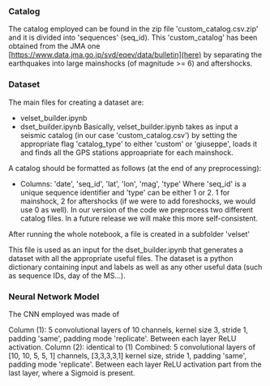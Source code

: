 ### Catalog
The catalog employed can be found in the zip file 'custom_catalog.csv.zip' and it is divided into 'sequences' (seq_id). This 'custom_catalog' has been obtained from the JMA one [https://www.data.jma.go.jp/svd/eqev/data/bulletin](here) by separating the earthquakes into large mainshocks (of magnitude >= 6) and aftershocks.

### Dataset
The main files for creating a dataset are:
- velset_builder.ipynb
- dset_builder.ipynb
Basically, velset_builder.ipynb takes as input a seismic catalog (in our case 'custom_catalog.csv') by setting the appropriate flag 'catalog_type' to either 'custom' or 'giuseppe', loads it and finds all the GPS stations approapriate for each mainshock.

A catalog should be formatted as follows (at the end of any preprocessing):
- Columns: 'date', 'seq_id', 'lat', 'lon', 'mag', 'type'
Where 'seq_id' is a unique sequence identifier and 'type' can be either 1 or 2. 1 for mainshock, 2 for aftershocks (if we were to add foreshocks, we would use 0 as well).
In our version of the code we preprocess two different catalog files. In a future release we will make this more self-consistent.

After running the whole notebook, a file is created in a subfolder 'velset'

This file is used as an input for the dset_builder.ipynb that generates a dataset with all the appropriate useful files.
The dataset is a python dictionary containing input and labels as well as any other useful data (such as sequence IDs, day of the MS...).


### Neural Network Model

The CNN employed was made of

Column (1): 5 convolutional layers of 10 channels, kernel size 3, stride 1, padding 'same', padding mode 'replicate'. Between each layer ReLU activation.
Column (2): identical to (1)
Combined: 5 convolutional layers of [10, 10, 5, 5, 1] channels, [3,3,3,3,1] kernel size, stride 1, padding 'same', padding mode 'replicate'. Between each layer ReLU activation part from the last layer, where a Sigmoid is present.




